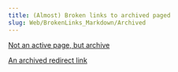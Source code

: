 ```yaml
---
title: (Almost) Broken links to archived paged
slug: Web/BrokenLinks_Markdown/Archived
---
```

[Not an active page, but archive](/en-US/docs/Mozilla/Firefox/Multiple_profiles)

[An archived redirect link](/en-US/docs/The_Mozilla_platform)
